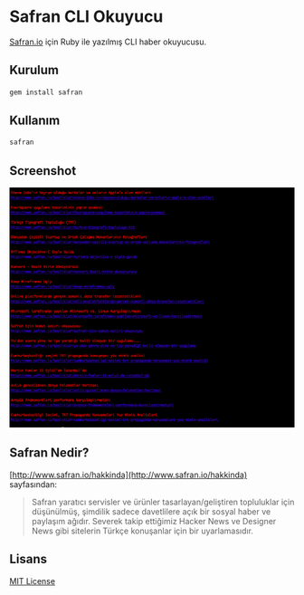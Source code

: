 # Safran CLI Okuyucu

[Safran.io](http://safran.io) için Ruby ile yazılmış CLI haber okuyucusu.

## Kurulum

```bash
gem install safran
```

## Kullanım

```bash
safran
```

## Screenshot

![Safran.io](screenshot.png)

## Safran Nedir?

[http://www.safran.io/hakkinda](http://www.safran.io/hakkinda) sayfasından:

> Safran yaratıcı servisler ve ürünler tasarlayan/geliştiren topluluklar için düşünülmüş, şimdilik sadece davetlilere açık bir sosyal haber ve paylaşım ağıdır. Severek takip ettiğimiz Hacker News ve Designer News gibi sitelerin Türkçe konuşanlar için bir uyarlamasıdır.

## Lisans

[MIT License](http://f.mit-license.org)